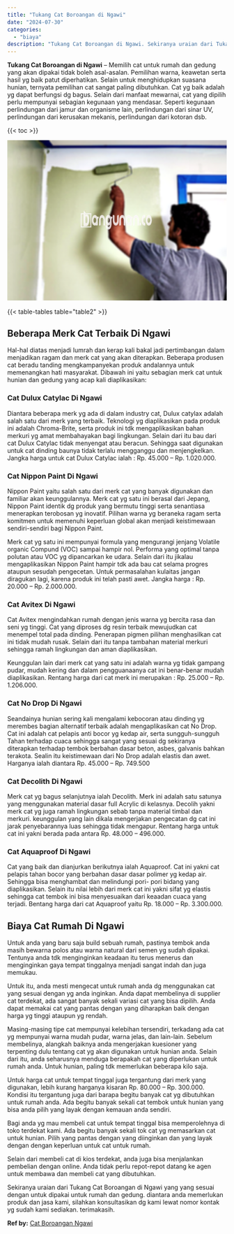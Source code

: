 ```yaml
---
title: "Tukang Cat Boroangan di Ngawi"
date: "2024-07-30"
categories: 
  - "biaya"
description: "Tukang Cat Boroangan di Ngawi. Sekiranya uraian dari Tukang Cat Boroangan di Ngawi yang yang sesuai dengan untuk dipakai untuk rumah dan gedung. diantara and..."
---
```


**Tukang Cat Boroangan di Ngawi** – Memilih cat untuk rumah dan gedung yang akan dipakai tidak boleh asal-asalan. Pemilihan warna, keawetan serta hasil yg baik patut diperhatikan. Selain untuk menghidupkan suasana hunian, ternyata pemilihan cat sangat paling dibutuhkan. Cat yg baik adalah yg dapat berfungsi dg bagus. Selain dari manfaat mewarnai, cat yang dipilih perlu mempunyai sebagian kegunaan yang mendasar. Seperti kegunaan perlindungan dari jamur dan organisme lain, perlindungan dari sinar UV, perlindungan dari kerusakan mekanis, perlindungan dari kotoran dsb.

{{< toc >}}

![Tukang Cat Boroangan di Ngawi](/images/jasa-cat-murah18.png)

{{< table-tables table="table2" >}}

## Beberapa Merk Cat Terbaik Di Ngawi

Hal-hal diatas menjadi lumrah dan kerap kali bakal jadi pertimbangan dalam menjadikan ragam dan merk cat yang akan diterapkan. Beberapa produsen cat beradu tanding mengkampanyekan produk andalannya untuk memenangkan hati masyarakat. Dibawah ini yaitu sebagian merk cat untuk hunian dan gedung yang acap kali diaplikasikan:

### Cat Dulux Catylac Di Ngawi

Diantara beberapa merk yg ada di dalam industry cat, Dulux catylax adalah salah satu dari merk yang terbaik. Teknologi yg diaplikasikan pada produk ini adalah Chroma-Brite, serta produk ini tdk mengaplikasikan bahan merkuri yg amat membahayakan bagi lingkungan. Selain dari itu bau dari cat Dulux Catylac tidak menyengat atau beracun. Sehingga saat digunakan untuk cat dinding baunya tidak terlalu mengganggu dan menjengkelkan. Jangka harga untuk cat Dulux Catylac ialah : Rp. 45.000 – Rp. 1.020.000.

### Cat Nippon Paint Di Ngawi

Nippon Paint yaitu salah satu dari merk cat yang banyak digunakan dan familiar akan keunggulannya. Merk cat yg satu ini berasal dari Jepang, Nippon Paint identik dg produk yang bermutu tinggi serta senantiasa menerapkan terobosan yg inovatif. Pilihan warna yg beraneka ragam serta komitmen untuk memenuhi keperluan global akan menjadi keistimewaan sendiri-sendiri bagi Nippon Paint.

Merk cat yg satu ini mempunyai formula yang mengurangi jenjang Volatile organic Compund (VOC) sampai hampir nol. Performa yang optimal tanpa polutan atau VOC yg dipancarkan ke udara. Selain dari itu jikalau mengaplikasikan Nippon Paint hampir tdk ada bau cat selama progres ataupun sesudah pengecetan. Untuk permasalahan kulaitas jangan diragukan lagi, karena produk ini telah pasti awet. Jangka harga : Rp. 20.000 – Rp. 2.000.000.

### Cat Avitex Di Ngawi

Cat Avitex mengindahkan rumah dengan jenis warna yg bercita rasa dan seni yg tinggi. Cat yang diproses dg resin terbaik mewujudkan cat menempel total pada dinding. Penerapan pigmen pilihan menghasilkan cat ini tidak mudah rusak. Selain dari itu tanpa tambahan material merkuri sehingga ramah lingkungan dan aman diaplikasikan.

Keunggulan lain dari merk cat yang satu ini adalah warna yg tidak gampang pudar, mudah kering dan dalam pengguanaanya cat ini benar-benar mudah diaplikasikan. Rentang harga dari cat merk ini merupakan : Rp. 25.000 – Rp. 1.206.000.

### Cat No Drop Di Ngawi

Seandainya hunian sering kali mengalami kebocoran atau dinding yg merembes bagian alternatif terbaik adalah mengaplikasikan cat No Drop. Cat ini adalah cat pelapis anti bocor yg kedap air, serta sungguh-sungguh Tahan terhadap cuaca sehingga sangat yang sesuai dg sekiranya diterapkan terhadap tembok berbahan dasar beton, asbes, galvanis bahkan terakota. Sealin itu keistimewaan dari No Drop adalah elastis dan awet. Harganya ialah diantara Rp. 45.000 – Rp. 749.500

### Cat Decolith Di Ngawi

Merk cat yg bagus selanjutnya ialah Decolith. Merk ini adalah satu satunya yang menggunakan material dasar full Acrylic di kelasnya. Decolih yakni merk cat yg juga ramah lingkungan sebab tanpa material timbal dan merkuri. keunggulan yang lain dikala mengerjakan pengecatan dg cat ini jarak penyebarannya luas sehingga tidak mengapur. Rentang harga untuk cat ini yakni berada pada antara Rp. 48.000 – 496.000.

### Cat Aquaproof Di Ngawi

Cat yang baik dan dianjurkan berikutnya ialah Aquaproof. Cat ini yakni cat pelapis tahan bocor yang berbahan dasar dasar polimer yg kedap air. Sehingga bisa menghambat dan melindungi pori- pori bidang yang diaplikasikan. Selain itu nilai lebih dari merk cat ini yakni sifat yg elastis sehingga cat tembok ini bisa menyesuaikan dari keaadan cuaca yang terjadi. Bentang harga dari cat Aquaproof yaitu Rp. 18.000 – Rp. 3.300.000.

## Biaya Cat Rumah Di Ngawi

Untuk anda yang baru saja build sebuah rumah, pastinya tembok anda masih bewarna polos atau warna natural dari semen yg sudah dipakai. Tentunya anda tdk menginginkan keadaan itu terus menerus dan menginginkan gaya tempat tinggalnya menjadi sangat indah dan juga memukau.

Untuk itu, anda mesti mengecat untuk rumah anda dg menggunakan cat yang sesuai dengan yg anda inginkan. Anda dapat membelinya di supplier cat terdekat, ada sangat banyak sekali variasi cat yang bisa dipilih. Anda dapat memakai cat yang pantas dengan yang diharapkan baik dengan harga yg tinggi ataupun yg rendah.

Masing-masing tipe cat mempunyai kelebihan tersendiri, terkadang ada cat yg mempunyai warna mudah pudar, warna jelas, dan lain-lain. Sebelum membelinya, alangkah baiknya anda mengerjakan kuesioner yang terpenting dulu tentang cat yg akan digunakan untuk hunian anda. Selain dari itu, anda seharusnya menduga berapakah cat yang diperlukan untuk rumah anda. Untuk hunian, paling tdk memerlukan beberapa kilo saja.

Untuk harga cat untuk tempat tinggal juga tergantung dari merk yang digunakan, lebih kurang harganya kisaran Rp. 80.000 – Rp. 300.000. Kondisi itu tergantung juga dari barapa begitu banyak cat yg dibutuhkan untuk rumah anda. Ada begitu banyak sekali cat tembok untuk hunian yang bisa anda pilih yang layak dengan kemauan anda sendiri.

Bagi anda yg mau membeli cat untuk tempat tinggal bisa memperolehnya di toko terdekat kami. Ada begitu banyak sekali tok cat yg memasarkan cat untuk hunian. Pilih yang pantas dengan yang diinginkan dan yang layak dengan dengan keperluan untuk cat untuk rumah.

Selain dari membeli cat di kios terdekat, anda juga bisa menjalankan pembelian dengan online. Anda tidak perlu repot-repot datang ke agen untuk membawa dan membeli cat yang dibutuhkan.

Sekiranya uraian dari Tukang Cat Boroangan di Ngawi yang yang sesuai dengan untuk dipakai untuk rumah dan gedung. diantara anda memerlukan produk dan jasa kami, silahkan konsultasikan dg kami lewat nomor kontak yg sudah kami sediakan. terimakasih.

**Ref by:** [Cat Boroangan Ngawi](https://id.wikipedia.org/wiki/Cat)
